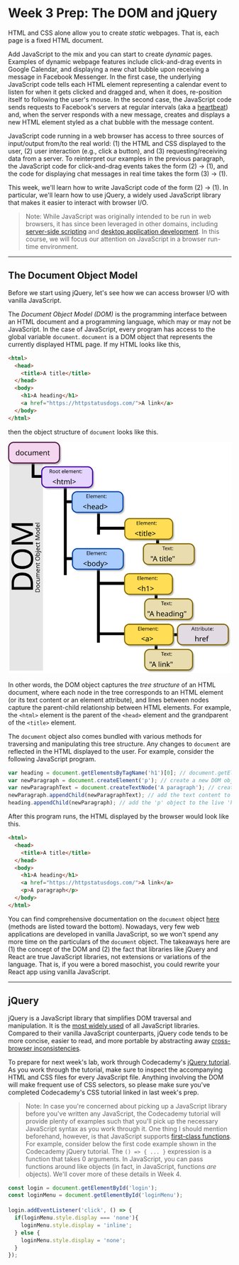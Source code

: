 # Week 3 Prep: The DOM and jQuery

HTML and CSS alone allow you to create *static* webpages. That is, each page is a fixed HTML document.

Add JavaScript to the mix and you can start to create *dynamic* pages. Examples of dynamic webpage features include click-and-drag events in Google Calendar, and displaying a new chat bubble upon receiving a message in Facebook Messenger. In the first case, the underlying JavaScript code tells each HTML element representing a calendar event to listen for when it gets clicked and dragged and, when it does, re-position itself to following the user's mouse. In the second case, the JavaScript code sends requests to Facebook's servers at regular intervals (aka a [heartbeat](https://en.wikipedia.org/wiki/Heartbeat_(computing))) and, when the server responds with a new message, creates and displays a new HTML element styled as a chat bubble with the message content.

JavaScript code running in a web browser has access to three sources of input/output from/to the real world: (1) the HTML and CSS displayed to the user, (2) user interaction (e.g., click a button), and (3) requesting/receiving data from a server. To reinterpret our examples in the previous paragraph, the JavaScript code for click-and-drag events takes the form (2) -> (1), and the code for displaying chat messages in real time takes the form (3) -> (1).

This week, we'll learn how to write JavaScript code of the form (2) -> (1). In particular, we'll learn how to use jQuery, a widely used JavaScript library that makes it easier to interact with browser I/O.

> Note: While JavaScript was originally intended to be run in web browsers, it has since been leveraged in other domains, including [server-side scripting](https://en.wikipedia.org/wiki/Node.js) and [desktop application development](https://electronjs.org/). In this course, we will focus our attention on JavaScript in a browser run-time environment.

---

## The Document Object Model

Before we start using jQuery, let's see how we can access browser I/O with vanilla JavaScript.

The *Document Object Model (DOM)* is the programming interface between an HTML document and a programming language, which may or may not be JavaScript. In the case of JavaScript, every program has access to the global variable `document`. `document` is a DOM object that represents the currently displayed HTML page. If my HTML looks like this,
```html
<html>
  <head>
    <title>A title</title>
  </head>
  <body>
    <h1>A heading</h1>
    <a href="https://httpstatusdogs.com/">A link</a>
  </body>
</html>
```
then the object structure of `document` looks like this.

![DOM](../images/03/dom.svg)

In other words, the DOM object captures the *tree structure* of an HTML document, where each node in the tree corresponds to an HTML element (or its text content or an element attribute), and lines between nodes capture the parent-child relationship between HTML elements. For example, the `<html>` element is the parent of the `<head>` element and the grandparent of the `<title>` element.

The `document` object also comes bundled with various methods for traversing and manipulating this tree structure. Any changes to `document` are reflected in the HTML displayed to the user. For example, consider the following JavaScript program.
```javascript
var heading = document.getElementsByTagName('h1')[0]; // document.getElementsByTagName('h1') returns an array of all live (i.e., visible) DOM objects with the tag name 'h1'
var newParagraph = document.createElement('p'); // create a new DOM object with tag name 'p', not yet live
var newParagraphText = document.createTextNode('A paragraph'); // create a new DOM object with the text content, not yet live
newParagraph.appendChild(newParagraphText); // add the text content to the 'p' object
heading.appendChild(newParagraph); // add the 'p' object to the live 'h1' object, thus making the 'p' object live
```
After this program runs, the HTML displayed by the browser would look like this.
```html
<html>
  <head>
    <title>A title</title>
  </head>
  <body>
    <h1>A heading</h1>
    <a href="https://httpstatusdogs.com/">A link</a>
    <p>A paragraph</p>
  </body>
</html>
```
You can find comprehensive documentation on the `document` object [here](https://developer.mozilla.org/en-US/docs/Web/API/Document) (methods are listed toward the bottom). Nowadays, very few web applications are developed in vanilla JavaScript, so we won't spend any more time on the particulars of the `document` object. The takeaways here are (1) the concept of the DOM and (2) the fact that libraries like jQuery and React are true JavaScript libraries, not extensions or variations of the language. That is, if you were a bored masochist, you could rewrite your React app using vanilla JavaScript.

---

## jQuery

jQuery is a JavaScript library that simplifies DOM traversal and manipulation. It is the [most widely used](https://w3techs.com/technologies/overview/javascript_library/all) of all JavaScript libraries. Compared to their vanilla JavaScript counterparts, jQuery code tends to be more concise, easier to read, and more portable by abstracting away [cross-browser inconsistencies](https://stackoverflow.com/questions/565641/what-cross-browser-issues-have-you-faced).

To prepare for next week's lab, work through Codecademy's [jQuery tutorial](https://www.codecademy.com/learn/learn-jquery). As you work through the tutorial, make sure to inspect the accompanying HTML and CSS files for every JavaScript file. Anything involving the DOM will make frequent use of CSS selectors, so please make sure you've completed Codecademy's CSS tutorial linked in last week's prep.

> Note: In case you're concerned about picking up a JavaScript library before you've written any JavaScript, the Codecademy tutorial will provide plenty of examples such that you'll pick up the necessary JavaScript syntax as you work through it. One thing I should mention beforehand, however, is that JavaScript supports [first-class functions](https://en.wikipedia.org/wiki/First-class_function). For example, consider below the first code example shown in the Codecademy jQuery tutorial. The `() => { ... }` expression is a function that takes 0 arguments. In JavaScript, you can pass functions around like objects (in fact, in JavaScript, functions *are* objects). We'll cover more of these details in Week 4.
```javascript
const login = document.getElementById('login');
const loginMenu = document.getElementById('loginMenu');

login.addEventListener('click', () => {
  if(loginMenu.style.display === 'none'){
    loginMenu.style.display = 'inline';
  } else {
    loginMenu.style.display = 'none';
  }
});
```